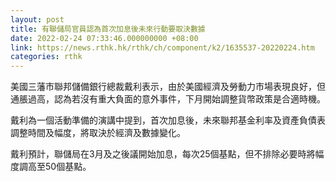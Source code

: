 ```yaml
---
layout: post
title: 有聯儲局官員認為首次加息後未來行動要取決數據
date: 2022-02-24 07:33:46.000000000 +08:00
link: https://news.rthk.hk/rthk/ch/component/k2/1635537-20220224.htm
categories: rthk
---
```


美國三藩市聯邦儲備銀行總裁戴利表示，由於美國經濟及勞動力市場表現良好，但通脹過高，認為若沒有重大負面的意外事件，下月開始調整貨幣政策是合適時機。

戴利為一個活動準備的演講中提到，首次加息後，未來聯邦基金利率及資產負債表調整時間及幅度，將取決於經濟及數據變化。

戴利預計，聯儲局在3月及之後議開始加息，每次25個基點，但不排除必要時將幅度調高至50個基點。
